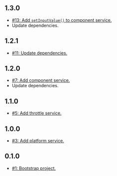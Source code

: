 ## 1.3.0
* [#13: Add `setInputValue()` to component service.](https://github.com/haensl/services/issues/13)
* Update dependencies.

## 1.2.1
* [#11: Update dependencies.](https://github.com/haensl/services/issues/11)

## 1.2.0
* [#7: Add component service.](https://github.com/haensl/services/issues/7)
* Update dependencies.

## 1.1.0
* [#5: Add throttle service.](https://github.com/haensl/services/issues/5)

## 1.0.0
* [#3: Add platform service.](https://github.com/haensl/services/issues/3)

## 0.1.0
* [#1: Bootstrap project.](https://github.com/haensl/services/issues/1)
